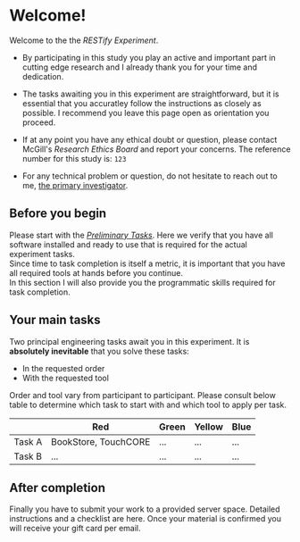 # Welcome!

Welcome to the the *RESTify Experiment*.

 * By participating in this study you play an active and important part in cutting edge research and I already thank you for your time and dedication.
 * The tasks awaiting you in this experiment are straightforward, but it is essential that you accuratley follow the instructions as closely as possible. I recommend you leave this page open as orientation you proceed.

 * If at any point you have any ethical doubt or question, please contact McGill's *Research Ethics Board* and report your concerns. The reference number for this study is: ```123```

 * For any technical problem or question, do not hesitate to reach out to me, [the primary investigator](mailto:maximilian.schiedermeier@mcgill.ca).

## Before you begin

 Please start with the [*Preliminary Tasks*](...). Here we verify that you have all software installed and ready to use that is required for the actual experiment tasks.  
Since time to task completion is itself a metric, it is important that you have all required tools at hands before you continue.  
In this section I will also provide you the programmatic skills required for task completion.

## Your main tasks

Two principal engineering tasks await you in this experiment. It is **absolutely inevitable** that you solve these tasks:

 * In the requested order
 * With the requested tool

Order and tool vary from participant to participant. Please consult below table to determine which task to start with and which tool to apply per task.


| | Red | Green | Yellow | Blue |
|---|---|---|---|---|
| Task A | BookStore, TouchCORE | ... | ... | ... |
| Task B | ... | ... | ... | ... |


## After completion

Finally you have to submit your work to a provided server space. Detailed instructions and a checklist are here. Once your material is confirmed you will receive your gift card per email.

